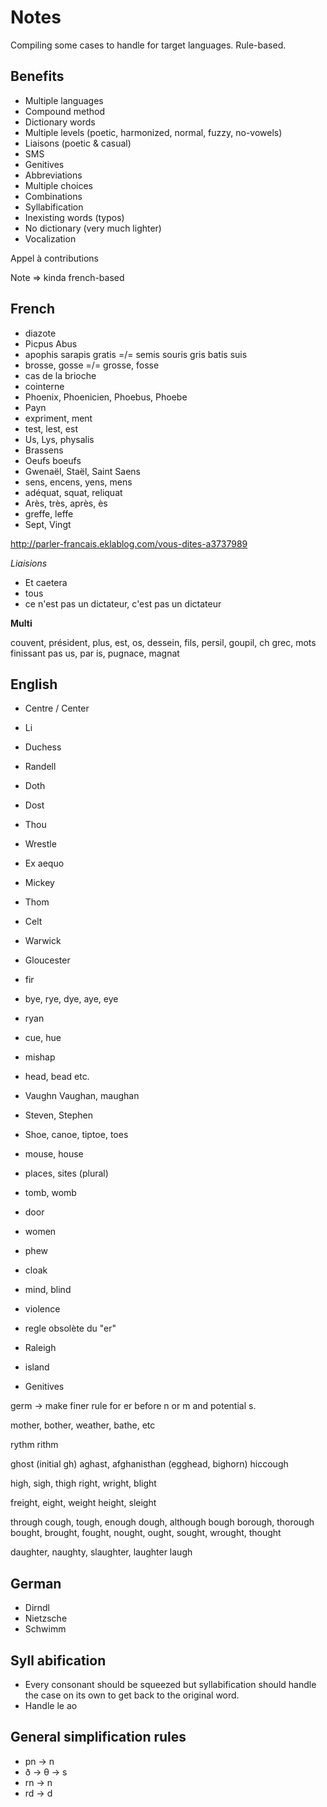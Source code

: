# Notes

Compiling some cases to handle for target languages. Rule-based.

## Benefits

* Multiple languages
* Compound method
* Dictionary words
* Multiple levels (poetic, harmonized, normal, fuzzy, no-vowels)
* Liaisons (poetic & casual)
* SMS
* Genitives
* Abbreviations
* Multiple choices
* Combinations
* Syllabification
* Inexisting words (typos)
* No dictionary (very much lighter)
* Vocalization

Appel à contributions

Note => kinda french-based

## French

* diazote
* Picpus Abus
* apophis sarapis gratis =/= semis souris gris batis suis
* brosse, gosse =/= grosse, fosse
* cas de la brioche
* cointerne
* Phoenix, Phoenicien, Phoebus, Phoebe
* Payn
* expriment, ment
* test, lest, est
* Us, Lys, physalis
* Brassens
* Oeufs boeufs
* Gwenaël, Staël, Saint Saens
* sens, encens, yens, mens
* adéquat, squat, reliquat
* Arès, très, après, ès
* greffe, leffe
* Sept, Vingt

http://parler-francais.eklablog.com/vous-dites-a3737989

*Liaisions*

* Et caetera
* tous
* ce n'est pas un dictateur, c'est pas un dictateur

**Multi**

couvent, président, plus, est, os, dessein, fils, persil, goupil, ch grec, mots finissant pas us, par is, pugnace, magnat

## English

* Centre / Center
* Li
* Duchess
* Randell
* Doth
* Dost
* Thou
* Wrestle
* Ex aequo
* Mickey
* Thom
* Celt
* Warwick
* Gloucester
* fir
* bye, rye, dye, aye, eye
* ryan
* cue, hue
* mishap
* head, bead etc.
* Vaughn Vaughan, maughan
* Steven, Stephen
* Shoe, canoe, tiptoe, toes
* mouse, house
* places, sites (plural)
* tomb, womb
* door
* women
* phew
* cloak
* mind, blind
* violence
* regle obsolète du "er"
* Raleigh
* island

* Genitives

germ -> make finer rule for er before n or m and potential s.

mother, bother, weather, bathe, etc

rythm rithm

ghost (initial gh)
aghast, afghanisthan (egghead, bighorn)
hiccough

high, sigh, thigh
right, wright, blight

freight, eight, weight
height, sleight

through
cough, tough, enough
dough, although
bough
borough, thorough
bought, brought, fought, nought, ought, sought, wrought, thought

daughter, naughty, slaughter, laughter
laugh

## German

* Dirndl
* Nietzsche
* Schwimm

## Syll abification

* Every consonant should be squeezed but syllabification should handle the case on its own to get back to the original word.
* Handle le ao

## General simplification rules

* pn -> n
* ð -> θ -> s
* rn -> n
* rd -> d
